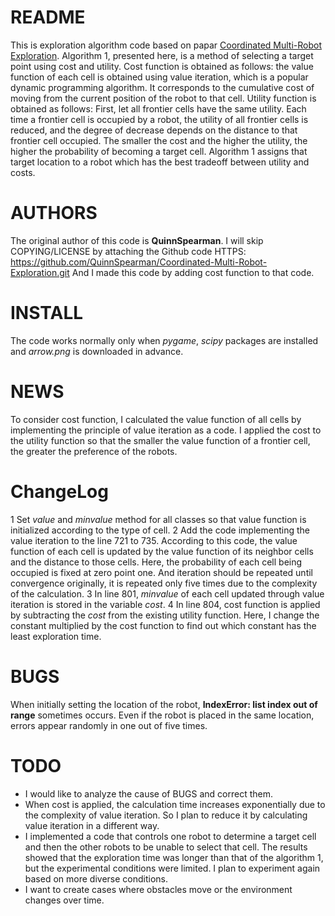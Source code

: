 # README
This is exploration algorithm code based on papar [Coordinated Multi-Robot Exploration](http://www2.informatik.uni-freiburg.de/~stachnis/pdf/burgard05tro.pdf). 
Algorithm 1, presented here, is a method of selecting a target point using cost and utility.
Cost function is obtained as follows: the value function of each cell is obtained using value iteration, which is a popular dynamic programming algorithm. It corresponds to the cumulative cost of moving from the current position of the robot to that cell.
Utility function is obtained as follows: First, let all frontier cells have the same utility. Each time a frontier cell is occupied by a robot, the utility of all frontier cells is reduced, and the degree of decrease depends on the distance to that frontier cell occupied.
The smaller the cost and the higher the utility, the higher the probability of becoming a target cell. Algorithm 1 assigns that target location to a robot which has the best tradeoff between utility and costs.

# AUTHORS
The original author of this code is **QuinnSpearman**. I will skip COPYING/LICENSE by attaching the Github code HTTPS: https://github.com/QuinnSpearman/Coordinated-Multi-Robot-Exploration.git
And I made this code by adding cost function to that code.

# INSTALL
The code works normally only when *pygame*, *scipy* packages are installed and *arrow.png* is downloaded in advance.

# NEWS
To consider cost function, I calculated the value function of all cells by implementing the principle of value iteration as a code. 
I applied the cost to the utility function so that the smaller the value function of a frontier cell, the greater the preference of the robots.

# ChangeLog
1 Set *value* and *minvalue* method for all classes so that value function is initialized according to the type of cell.
2 Add the code implementing the value iteration to the line 721 to 735. According to this code, the value function of each cell is updated by the value function of its neighbor cells and the distance to those cells. Here, the probability of each cell being occupied is fixed at zero point one. And iteration should be repeated until convergence originally, it is repeated only five times due to the complexity of the calculation.
3 In line 801, *minvalue* of each cell updated through value iteration is stored in the variable *cost*.
4 In line 804, cost function is applied by subtracting the *cost* from the existing utility function. Here, I change the constant multiplied by the cost function to find out which constant has the least exploration time.

# BUGS
When initially setting the location of the robot, **IndexError: list index out of range** sometimes occurs. Even if the robot is placed in the same location, errors appear randomly in one out of five times.

# TODO
- I would like to analyze the cause of BUGS and correct them.
- When cost is applied, the calculation time increases exponentially due to the complexity of value iteration. So I plan to reduce it by calculating value iteration in a different way.
- I implemented a code that controls one robot to determine a target cell and then the other robots to be unable to select that cell. The results showed that the exploration time was longer than that of the algorithm 1, but the experimental conditions were limited. I plan to experiment again based on more diverse conditions.
- I want to create cases where obstacles move or the environment changes over time.
